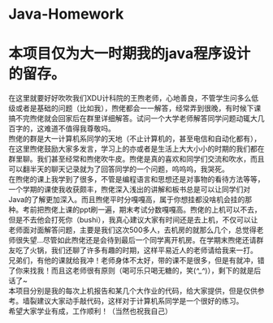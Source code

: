 # Java-Homework
# 本项目仅为大一时期我的java程序设计的留存。
在这里就要好好吹吹我们XDU计科院的王煦老师，心地善良，不管学生问多么低级或者是基础的问题（比如我），煦佬都会一一解答，经常弄到很晚，有时候下课搞不完煦佬就会回家后在群里详细解答。试问一个大学老师解答同学问题动辄大几百字的，这难道不值得我尊敬吗。<br>
煦佬的群是大一计算机系同学的天地（不止计算机的，甚至电信和自动化都有），在这里煦佬鼓励大家多发言，学习上的亦或者是生活上大大小小的时期的我们都在群里聊。我们甚至经常和煦佬吹牛皮。煦佬是真的喜欢和同学们交流和吹水，而且可以翻半天的聊天记录就为了回答同学的一个问题，呜呜呜，我哭死。<br>
在煦佬的课上我学到了很多，不管是编程语言和思想还是对事物的看待方法等等，一个学期的课使我收获颇丰，煦佬深入浅出的讲解和板书总是可以让同学们对Java的了解更加深入。而且煦佬平时分嘎嘎高，属于你想挂都没啥机会挂的那种。考前把煦佬上课的ppt刷一遍，期末考试分数嘎嘎高。煦佬的上机可以不去，但是不去他会打死你（bushi），我真心建议大家有时间还是去上机，不仅可以让老师面对面解答问题，主要是我们这次500多人，去机房的就那么几个，总觉得老师很失望...尽管如此煦佬还是会待到最后一个同学离开机房。在学期末煦佬还请群友吃了火锅，我们还聊了许多有趣的时期，这样平易近人的老师请给我来一打。<br>
兄弟们，有他的课就给我冲！老师身体不太好，带的课不是很多，但是有就冲，错了你来找我！而且这老师很有原则（喝可乐只喝无糖的，笑(*^_^*)），剩下的就是后话了~<br>
本项目分别是我的每次上机报告和某几个大作业的代码，给大家提供，但是仅供参考。墙裂建议大家动手敲代码，这样对于计算机系同学是一个很好的练习。<br>
希望大家学业有成，工作顺利！（当然也祝我自己）
